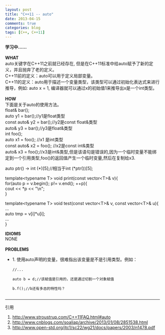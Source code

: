 ```yaml
---
layout: post
title: "C++11 -- auto"
date: 2013-04-15
comments: true
categories: blog
tags: [C++, C++11] 
---
```

**学习中......**<br/><br/>
**WHAT**<br/>
auto关键字在C++11之前就已经存在, 但是在C++11标准中给auto赋予了新的定义，并且抛弃了老的定义。<br/>
C++11前的定义：auto可以用于定义局部变量。
<br/>
C++11的定义：auto用于描述一个变量类型，该类型可以通过初始化表达式来进行推导，例如: auto x = 1, 编译器就可以通过x的初始值1来推导出x是一个int类型。
<br/><br/>
**HOW**<br/>
下面是关于auto的使用方法。<br/>
float& bar();<br/>
auto y1 = bar();//y1是float类型<br/>
const auto& y2 = bar();//y2是const float&类型<br/>
auto& y3 = bar();//y3是float&类型<br/>
int foo();<br/>
auto x1 = foo(); //x1 是int类型<br/>
const auto& x2 = foo(); //x2是const int&类型<br/>
auto& x3 = foo();//x3是int&类型,但是该语句是错误的,因为一个临时变量不能绑定到一个引用类型,foo()的返回值产生一个临时变量,然后在复制给x3.
<br/>

auto ptr() -> int (*)[5];//相当于int (*ptr())[5];<br/>

template&lt;typename T> void print(const vector&lt;T>& v){<br/>
for(auto p = v.begin(); p!= v.end(); ++p){<br/>
cout &lt;&lt; *p &lt;&lt; "\n";<br/>}<br/>

template&lt;typename T>
void test(const vector&lt;T>& v, const vector&lt;T>& u){<br/>
...<br/>
auto tmp = v[i]*u[i];<br/>
...
<br/>}

**IDIOMS**<br/>
NONE<br/>
<br/>
**PROBLEMS**
<ul>
<li>
1. 使用auto声明的变量，很难指出该变量是不是引用类型。例如：<br>
<code>
//...<br/>
auto b = d;//该赋值是引用的，还是通过切割一个对象赋值<br/>
b.f();//b还有多态的特性吗？<br/>
</code>
</li>
</ul>

---
引用<br/>
1. http://www.stroustrup.com/C++11FAQ.html#auto<br/>
2. http://www.cnblogs.com/soaliap/archive/2013/01/08/2851538.html<br/>
3. http://www.open-std.org/jtc1/sc22/wg21/docs/papers/2003/n1478.pdf<br/>